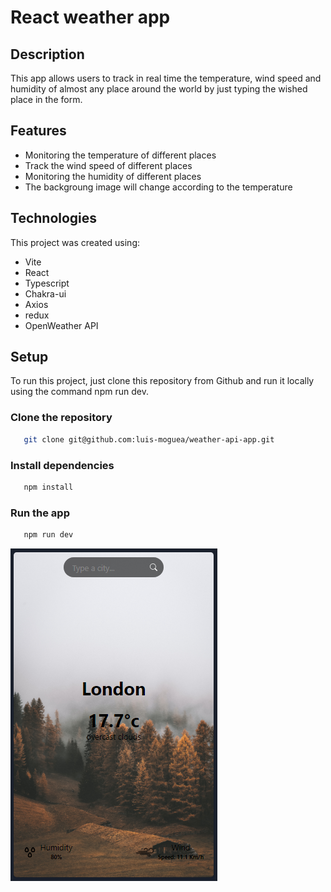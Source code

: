 # React weather app

## Description

This app allows users to track in real time the temperature, wind speed and humidity of almost any place around the world 
by just typing the wished place in the form.

## Features

- Monitoring the temperature of different places
- Track the wind speed of different places
- Monitoring the humidity of different places
- The backgroung image will change according to the temperature

## Technologies

This project was created using:

- Vite
- React
- Typescript
- Chakra-ui
- Axios
- redux
- OpenWeather API

## Setup

To run this project, just clone this repository from Github and run it locally using the command npm run dev.

### Clone the repository

```bash
   git clone git@github.com:luis-moguea/weather-api-app.git
```

### Install dependencies

```bash
   npm install
```

### Run the app

```bash
   npm run dev
```

![General view](https://github.com/luis-moguea/weather-api-app/blob/main/src/assets/view.png?raw=true)
